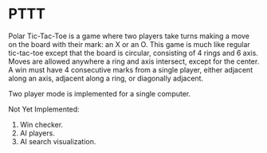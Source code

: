 PTTT
====

Polar Tic-Tac-Toe is a game where two players take turns making a move on the board with their mark: an X or an O.
This game is much like regular tic-tac-toe except that the board is circular, consisting of 4 rings and 6 axis. 
Moves are allowed anywhere a ring and axis intersect, except for the center. 
A win must have 4 consecutive marks from a single player, either adjacent along an axis, adjacent along a ring, or diagonally adjacent.

Two player mode is implemented for a single computer.

Not Yet Implemented:

1. Win checker.
2. AI players.
3. AI search visualization.

